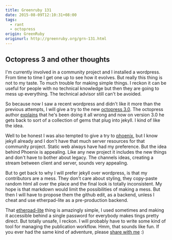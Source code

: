 ```yaml
---
title: Greenruby 131
date: 2015-08-09T12:10:31+08:00
tags:
  - rant
  - octopress
origin: GreenRuby
originurl: http://greenruby.org/grn-131.html
---
```

## Octopress 3 and other thoughts

I'm currently involved in a community project and I installed a wordpress.
From time to time I get one up to see how it evolves. But really this thing is
not to my taste. To much trouble for making simple things. I reckon it can be
useful for people with no technical knowledge but then they are going to mess
up everything. The technical advisor still can't be avoided.

So because now I saw a recent wordpress and didn't like it more than the
previous attempts, I will give a try to the new [octopress 3.0][octopress].
The octopress author [explains][30] that he's been doing it all wrong and now
on version 3.0 he gets back to sort of a collection of gems that plug into
jekyll. I kind of like the idea.

Well to be honest I was also tempted to give a try to [phoenix][phoenix], but
I know jekyll already and I don't have that much server resources for that
community project. Static web always have had my preference. But the idea
behind Phoenix is appealing. Like any new project it includes the new things
and don't have to bother about legacy. The channels ideas, creating a stream
between client and server, sounds very appealing.

But to get back to why I will prefer jekyll over wordpress, is that my
contributors are a mess. They don't care about styling, they copy-paste random
html all over the place and the final look is totally inconsistent. My hope is
that markdown would limit the possibilities of making a mess. But then I will
have to propose them the github edit, as a backend, unless I cheat and use
etherpad-lite as a pre-production backend.

That [etherpad-lite][etherpad] thing is amazingly simple, I used sometimes and
making it accessible behind a single password for everybody makes tings pretty
direct. But totally unsafe, I reckon. I will probably have to write some kind
of tool for managing the publication workflow. Hmm, that sounds like fun. If
you ever had the same kind of adventure, please [share with me][me] :)

[octopress]: http://octopress.org/
[30]: http://octopress.org/2015/01/15/octopress-3.0-is-coming/
[phoenix]: http://www.phoenixframework.org/
[etherpad]: http://etherpad.org/
[me]: mailto:mose@greenruby.org
